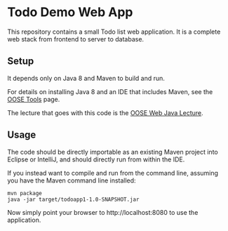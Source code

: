 Todo Demo Web App
=================

This repository contains a small Todo list web application.  It is a complete web stack from frontend to server to database.

Setup
-----

It depends only on Java 8 and Maven to build and run.

For details on installing Java 8 and an IDE that includes Maven, see the [OOSE Tools] page.

The lecture that goes with this code is the [OOSE Web Java Lecture].


Usage
-----

The code should be directly importable as an existing Maven project into Eclipse or IntelliJ, and should directly run from within the IDE.

If you instead want to compile and run from the command line, assuming you have the Maven command line installed:

```console
mvn package
java -jar target/todoapp1-1.0-SNAPSHOT.jar
```

Now simply point your browser to http://localhost:8080 to use the application.

[OOSE Tools]:http://pl.cs.jhu.edu/oose/tools.shtml
[OOSE Web Java Lecture]: http://pl.cs.jhu.edu/lectures/javaweb.shtml
